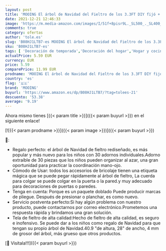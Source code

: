 ```yaml
---
layout: post
title: 'MOOING El árbol de Navidad del Fieltro de los 3.3FT DIY fijó + los Ornamentos Desmontables 30pcs  Regalos Colgantes de Navidad de la Pared para Las Decoraciones de la Navidad'
date: 2021-12-21 12:46:33
image: 'https://m.media-amazon.com/images/I/51f+8pisr9L._SL500_._SL400_.jpg'
comments: true
category: ofertas
author: 'tole.es'
slug: 'B08HJ1LTB7-es MOOING El árbol de Navidad del Fieltro de los 3.3FT DIY...'
sku: 'B08HJ1LTB7-es'
tags: [ 'Decoración de temporada','Decoración del hogar','Hogar y cocina','mooing','navidad','Árboles de navidad', ]
actualPrice: 5.59 EUR
currency: EUR
price: 5.59
comparePrice: 11.99 EUR
prodname: 'MOOING El árbol de Navidad del Fieltro de los 3.3FT DIY fijó + los Ornamentos Desmontables 30pcs  Regalos Colgantes de Navidad de la Pared para Las Decoraciones de la Navidad'
country: 'es'
flag: '🇪🇸'
brand: 'MOOING'
buyurl: 'https://www.amazon.es/dp/B08HJ1LTB7/?tag=tolees-21'
descuento: '53.38'
average: '9.19'
---
```


Ahora mismo tienes [{{< param title >}}]({{< param buyurl >}}) en el siguiente enlace!

[![{{< param prodname >}}]({{< param image >}})]({{< param buyurl >}})

🔎:

- Regalo perfecto: el árbol de Navidad de fieltro rediseñado, es más popular y más nuevo para los niños con 30 adornos individuales.Adorno extraíble de 30 piezas que los niños pueden organizar al azar, una gran oportunidad para practicar la coordinación mano-ojo.
- Cómodo de Usar: todos los accesorios de bricolaje tienen una etiqueta mágica que se puede pegar rápidamente al árbol de fieltro, La cuerda para colgar se puede colgar en la puerta o la pared.y muy adecuado para decoraciones de puertas o paredes.
- Tenga en cuenta: Porque es un paquete doblado Puede producir marcas de pliegue. Después de presionar o planchar, es como nuevo.
- Servicio postventa perfecto:Si hay algún problema con nuestro producto, puede contactarnos por correo electrónico.Prometemos una respuesta rápida y brindamos una gran solución.
- Tela de fieltro de alta calidad:Hecho de fieltro de alta calidad, es seguro e inofensivo. Se puede dar a los niños como regalo de Navidad para que tengan su propio árbol de Navidad.40.9 "de altura, 28" de ancho, 4 mm de grosor del árbol, más grueso que otros productos.

[🛒 Visítala!!!]({{< param buyurl >}})
